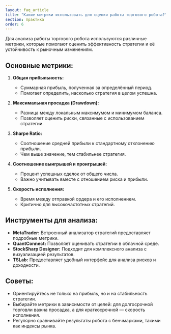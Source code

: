 ```yaml
---
layout: faq_article
title: "Какие метрики использовать для оценки работы торгового робота?"
section: практика
order: 6
---
```


Для анализа работы торгового робота используются различные метрики, которые помогают оценить эффективность стратегии и её устойчивость к рыночным изменениям.

## Основные метрики:

1. **Общая прибыльность:**
   - Суммарная прибыль, полученная за определённый период.
   - Помогает определить, насколько стратегия в целом успешна.

2. **Максимальная просадка (Drawdown):**
   - Разница между локальным максимумом и минимумом баланса.
   - Позволяет оценить риски, связанные с использованием стратегии.

3. **Sharpe Ratio:**
   - Соотношение средней прибыли к стандартному отклонению прибыли.
   - Чем выше значение, тем стабильнее стратегия.

4. **Соотношение выигрышей и проигрышей:**
   - Процент успешных сделок от общего числа.
   - Важно учитывать вместе с отношением риска и прибыли.

5. **Скорость исполнения:**
   - Время между отправкой ордера и его исполнением.
   - Критично для высокочастотных стратегий.

## Инструменты для анализа:

- **MetaTrader:** Встроенный анализатор стратегий предоставляет подробные метрики.
- **QuantConnect:** Позволяет оценивать стратегии в облачной среде.
- **StockSharp Designer:** Подходит для комплексного анализа с визуализацией результатов.
- **TSLab:** Предоставляет удобный интерфейс для анализа рисков и доходности.

## Советы:

- Ориентируйтесь не только на прибыль, но и на стабильность стратегии.
- Выбирайте метрики в зависимости от целей: для долгосрочной торговли важна просадка, а для краткосрочной — скорость исполнения.
- Регулярно сравнивайте результаты робота с бенчмарками, такими как индексы рынка.
